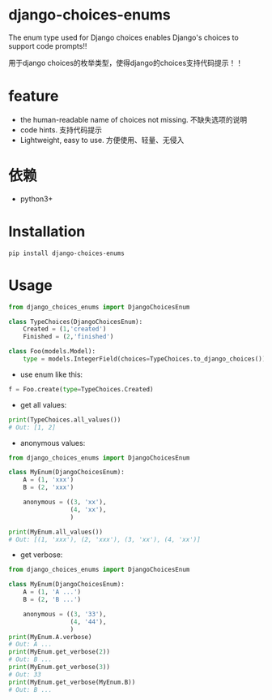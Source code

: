 # django-choices-enums
The enum type used for Django choices enables Django's choices to support code prompts!!  
 
用于django choices的枚举类型，使得django的choices支持代码提示！！ 

# feature

* the human-readable name of choices not missing. 不缺失选项的说明
* code hints. 支持代码提示
* Lightweight, easy to use. 方便使用、轻量、无侵入

# 依赖

* python3+

# Installation
``` 
pip install django-choices-enums
```


# Usage

```python
from django_choices_enums import DjangoChoicesEnum

class TypeChoices(DjangoChoicesEnum):
    Created = (1,'created')
    Finished = (2,'finished')

class Foo(models.Model):
    type = models.IntegerField(choices=TypeChoices.to_django_choices())

```

* use enum like this:

```python
f = Foo.create(type=TypeChoices.Created)

```

* get all values:

```python
print(TypeChoices.all_values())
# Out: [1, 2] 
```

* anonymous values:

```python
from django_choices_enums import DjangoChoicesEnum

class MyEnum(DjangoChoicesEnum):
    A = (1, 'xxx')
    B = (2, 'xxx')

    anonymous = ((3, 'xx'),
                 (4, 'xx'),
                 )

print(MyEnum.all_values())
# Out: [(1, 'xxx'), (2, 'xxx'), (3, 'xx'), (4, 'xx')]
```

* get verbose:

```python
from django_choices_enums import DjangoChoicesEnum

class MyEnum(DjangoChoicesEnum):
    A = (1, 'A ...')
    B = (2, 'B ...')

    anonymous = ((3, '33'),
                 (4, '44'),
                 )
print(MyEnum.A.verbose)
# Out: A ...
print(MyEnum.get_verbose(2))
# Out: B ...
print(MyEnum.get_verbose(3))
# Out: 33
print(MyEnum.get_verbose(MyEnum.B))
# Out: B ...

```
